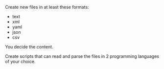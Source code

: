 Create new files in at least these formats:

- text
- xml
- yaml
- json
- csv

You decide the content.

Create scripts that can read and parse the files in 2 programming languages of your choice.
